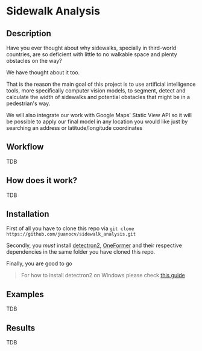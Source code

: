 # Sidewalk Analysis

## Description
Have you ever thought about why sidewalks, specially in third-world countries, are so deficient
with little to no walkable space and plenty obstacles on the way?

We have thought about it too. 

That is the reason the main goal of this project is to use artificial intelligence tools, more specifically
computer vision models, to segment, detect and calculate the width of sidewalks and potential
obstacles that might be in a pedestrian's way.

We will also integrate our work with Google Maps' Static View API so it will be possible to apply our final
model in any location you would like just by searching an address or latitude/longitude coordinates

## Workflow
TDB

## How does it work?
TDB

## Installation
First of all you have to clone this repo via ```git clone https://github.com/juanocv/sidewalk_analysis.git```

Secondly, you *must* install [detectron2](https://detectron2.readthedocs.io/en/latest/tutorials/install.html), [OneFormer](https://github.com/SHI-Labs/OneFormer/blob/main/INSTALL.md) and their respective dependencies in the same folder you have cloned this repo.

Finally, you are good to go

>For how to install detectron2 on Windows please check [this guide](https://dev.to/reckon762/how-to-install-detectron2-on-windows-3hil)

## Examples
TDB

## Results
TDB

